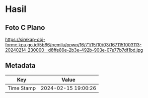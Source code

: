 # Hasil

## Foto C Plano

https://sirekap-obj-formc.kpu.go.id/5b66/pemilu/ppwp/16/71/15/10/03/1671151003113-20240214-230000--d6ffe89e-2b3e-492b-903e-07e77b7df1bd.jpg


## Metadata

| Key        | Value               |
| ---------- | ------------------- |
| Time Stamp | 2024-02-15 19:00:26 |



